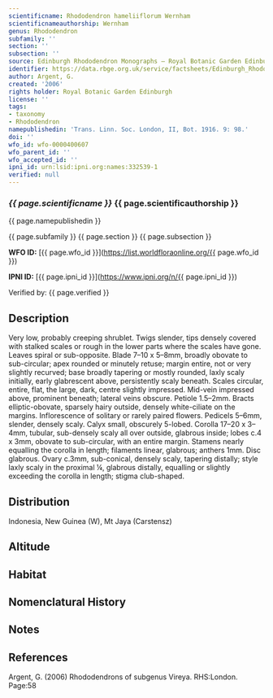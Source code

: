 ```yaml
---
scientificname: Rhododendron hameliiflorum Wernham
scientificnameauthorship: Wernham
genus: Rhododendron
subfamily: ''
section: ''
subsection: ''
source: Edinburgh Rhododendron Monographs – Royal Botanic Garden Edinburgh
identifier: https://data.rbge.org.uk/service/factsheets/Edinburgh_Rhododendron_Monographs.xhtml
author: Argent, G.
created: '2006'
rights holder: Royal Botanic Garden Edinburgh
license: ''
tags:
- taxonomy
- Rhododendron
namepublishedin: 'Trans. Linn. Soc. London, II, Bot. 1916. 9: 98.'
doi: ''
wfo_id: wfo-0000400607
wfo_parent_id: ''
wfo_accepted_id: ''
ipni_id: urn:lsid:ipni.org:names:332539-1
verified: null
---
```

### _{{ page.scientificname }}_ {{ page.scientificauthorship }}
 {{ page.namepublishedin }}

{{ page.subfamily }} {{ page.section }} {{ page.subsection }}

**WFO ID:** [{{ page.wfo_id }}](https://list.worldfloraonline.org/{{ page.wfo_id }})

**IPNI ID:** [{{ page.ipni_id }}](https://www.ipni.org/n/{{ page.ipni_id }})

Verified by: {{ page.verified }}



## Description
Very low, probably creeping shrublet. Twigs slender, tips densely covered with stalked scales or rough in the lower parts where the scales have gone. Leaves spiral or sub-opposite. Blade 7–10 x 5–8mm, broadly obovate to sub-circular; apex rounded or minutely retuse; margin entire, not or very slightly recurved; base broadly tapering or mostly rounded, laxly scaly initially, early glabrescent above, persistently scaly beneath. Scales circular, entire, flat, the large, dark, centre slightly impressed. Mid-vein impressed above, prominent beneath; lateral veins obscure. Petiole 1.5–2mm. Bracts elliptic-obovate, sparsely hairy outside, densely white-ciliate on the margins. Inflorescence of solitary or rarely paired flowers. Pedicels 5–6mm, slender, densely scaly. Calyx small, obscurely 5-lobed. Corolla 17–20 x 3–4mm, tubular, sub-densely scaly all over outside, glabrous inside; lobes c.4 x 3mm, obovate to sub-circular, with an entire margin. Stamens nearly equalling the corolla in length; filaments linear, glabrous; anthers 1mm. Disc glabrous. Ovary c.3mm, sub-conical, densely scaly, tapering distally; style laxly scaly in the proximal ¼, glabrous distally, equalling or slightly exceeding the corolla in length; stigma club-shaped.

## Distribution
Indonesia, New Guinea (W), Mt Jaya (Carstensz)

## Altitude


## Habitat


## Nomenclatural History

                       
## Notes


## References

Argent, G. (2006) Rhododendrons of subgenus Vireya. RHS:London. Page:58
